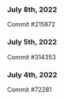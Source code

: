 ### July 8th, 2022

Commit #215872

### July 5th, 2022

Commit #314353


### July 4th, 2022

Commit #72281
